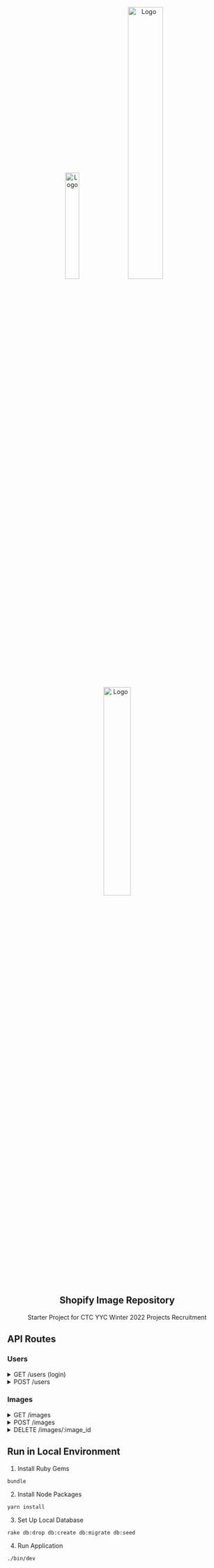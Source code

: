 <p align="center">
      <img src="https://download.logo.wine/logo/React_(web_framework)/React_(web_framework)-Logo.wine.png" alt="Logo" width="25%" height="auto">
      <img src="https://miro.medium.com/max/800/1*mUISLg4ghf6QYT_f1-cnlg.png" alt="Logo" width="40%" height="auto">
      <img src="https://upload.wikimedia.org/wikipedia/commons/thumb/6/62/Ruby_On_Rails_Logo.svg/1200px-Ruby_On_Rails_Logo.svg.png" alt="Logo" width="35%" height="auto">

  <h2 align="center">Shopify Image Repository</h2>

  <p align="center">
    Starter Project for CTC YYC Winter 2022 Projects Recruitment
  </p>
</p>

## API Routes

### Users

<details>
<summary>GET /users (login)</summary>

Authenticates a user (user for login to get auth token for subsequent requests)

**Query Parameters:**

`username`: string

`password`: string

**Response:**

```
{
  "username": "test",
  "email": "test@gmail.com",
  "auth_token": "71b9057c-3577-496f-812d-eb22804f7e19",
}
```

</details>

<details>
<summary>POST /users</summary>

Creates a new user

**Body:**

```
{
	"username": "test",
	"password": "test",
	"email": "test@gmail.com"
}
```

**Response:**

```
{
  "username": "test",
  "email": "test@gmail.com",
  "auth_token": "71b9057c-3577-496f-812d-eb22804f7e19",
}
```

</details>

### Images

<details>
<summary>GET /images</summary>

Queries all public images

**Response:**

```
{
	"data": [
		{
			"id": "5",
			"type": "image",
			"attributes": {
				"name": "Aerodynamic Wooden Shoes",
				"description": "Explicabo odit...",
				"image_url": "https://loremflickr.com/300/300",
				"public": true
			},
			"relationships": {
				"user": {
					"data": {
						"id": "3",
						"type": "user"
					}
				}
			}
		}
	],
	"included": [
		{
			"id": "3",
			"type": "user",
			"attributes": {
				"username": "jerry.dare",
				"email": "zelma_upton@simonis.io",
			}
		}
	]
}
```

</details>

<details>
<summary>POST /images</summary>

Creates a new image

**Query Parameters:**

`auth_token`: string

**Body:**

```
{
	"user_id": "1",
	"name": "private image",
  "description": "test description",
	"image_url": "test",
	"public": "false"
}
```

**Response:**

```
{
	"data": {
		"id": "6",
		"type": "image",
		"attributes": {
			"name": "private image",
			"description": "test",
			"image_url": "test",
			"public": false
		},
		"relationships": {
			"user": {
				"data": {
					"id": "1",
					"type": "user"
				}
			}
		}
	},
	"included": [
		{
			"id": "1",
			"type": "user",
			"attributes": {
				"username": "verdie_veum",
				"email": "blaine@hickle.biz",
				"auth_token": "9561836e-1056-4e51-a030-a65e3b4b6592",
				"token_expiry": "2022-02-20T00:34:38.717Z"
			}
		}
	]
}
```

</details>

<details>
<summary>DELETE /images/:image_id</summary>

Deletes an image

**Query Parameters:**

`auth_token`: string
`user_id`: int

**Response:**

No Content, 204

</details>

## Run in Local Environment

1. Install Ruby Gems

```
bundle
```

2. Install Node Packages

```
yarn install
```

3. Set Up Local Database

```
rake db:drop db:create db:migrate db:seed
```

4. Run Application

```
./bin/dev
```
